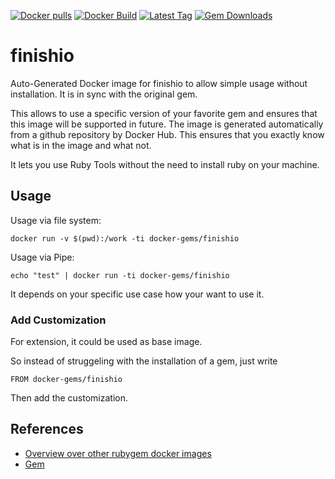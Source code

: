 [![Docker pulls](https://img.shields.io/docker/pulls/rubygem/finishio.svg)](https://hub.docker.com/r/rubygem/finishio/)
[![Docker Build](https://img.shields.io/docker/automated/rubygem/finishio.svg)](https://hub.docker.com/r/rubygem/finishio/)
[![Latest Tag](https://img.shields.io/github/tag/docker-rubygem/finishio.svg)](https://hub.docker.com/r/rubygem/finishio/)
[![Gem Downloads](https://img.shields.io/gem/dt/finishio.svg)](https://rubygems.org/gems/finishio/)
# finishio

Auto-Generated Docker image for finishio to allow simple usage without installation.
It is in sync with the original gem.

This allows to use a specific version of your favorite gem and ensures that this image will be supported in future.
The image is generated automatically from a github repository by Docker Hub.
This ensures that you exactly know what is in the image and what not.

It lets you use Ruby Tools without the need to install ruby on your machine.

## Usage

Usage via file system:

`docker run -v $(pwd):/work -ti docker-gems/finishio`

Usage via Pipe:

`echo "test" | docker run -ti docker-gems/finishio`

It depends on your specific use case how your want to use it.

### Add Customization

For extension, it could be used as base image.

So instead of struggeling with the installation of a gem, just write

`FROM docker-gems/finishio`

Then add the customization.

## References

 - [Overview over other rubygem docker images](https://github.com/thinkbot/docker-rubygem)
 - [Gem](https://rubygems.org/gems/finishio/)

